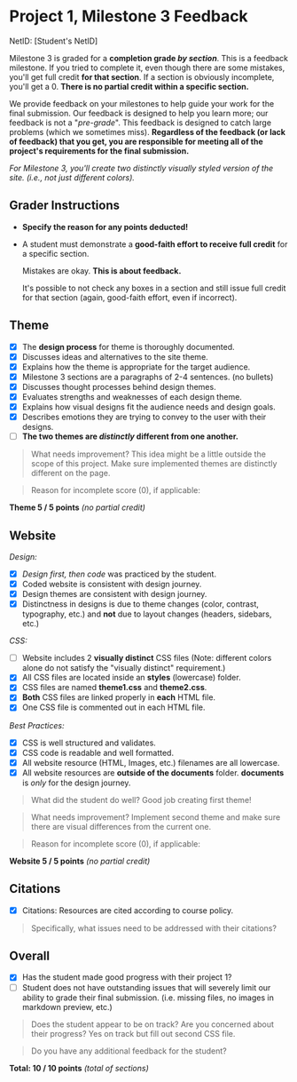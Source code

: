 # Project 1, Milestone 3 Feedback

NetID: [Student's NetID]

Milestone 3 is graded for a **completion grade _by section_**. This is a feedback milestone. If you tried to complete it, even though there are some mistakes, you'll get full credit **for that section**. If a section is obviously incomplete, you'll get a 0. **There is no partial credit within a specific section.**

We provide feedback on your milestones to help guide your work for the final submission. Our feedback is designed to help you learn more; our feedback is not a "_pre-grade_". This feedback is designed to catch large problems (which we sometimes miss). **Regardless of the feedback (or lack of feedback) that you get, you are responsible for meeting all of the project's requirements for the final submission.**

_For Milestone 3, you'll create two distinctly visually styled version of the site. (i.e., not just different colors)._

## Grader Instructions

- **Specify the reason for any points deducted!**
- A student must demonstrate a **good-faith effort to receive full credit** for a specific section.

    Mistakes are okay. **This is about feedback.**

    It's possible to not check any boxes in a section and still issue full credit for that section (again, good-faith effort, even if incorrect).

## Theme
- [x] The **design process** for theme is thoroughly documented.
- [x] Discusses ideas and alternatives to the site theme.
- [x] Explains how the theme is appropriate for the target audience.
- [x] Milestone 3 sections are a paragraphs of 2-4 sentences. (no bullets)
- [x] Discusses thought processes behind design themes.
- [x] Evaluates strengths and weaknesses of each design theme.
- [x] Explains how visual designs fit the audience needs and design goals.
- [x] Describes emotions they are trying to convey to the user with their designs.
- [ ] **The two themes are _distinctly_ different from one another.**

> What needs improvement?
This idea might be a little outside the scope of this project. Make sure implemented themes are distinctly different on the page.

> Reason for incomplete score (0), if applicable:


**Theme 5 / 5 points** _(no partial credit)_


## Website
_Design:_
- [x] _Design first, then code_ was practiced by the student.
- [x] Coded website is consistent with design journey.
- [x] Design themes are consistent with design journey.
- [x] Distinctness in designs is due to theme changes (color, contrast, typography, etc.) and **not** due to layout changes (headers, sidebars, etc.)

_CSS:_
- [ ] Website includes 2 **visually distinct** CSS files (Note: different colors alone do not satisfy the "visually distinct" requirement.)
- [x] All CSS files are located inside an **styles** (lowercase) folder.
- [x] CSS files are named **theme1.css** and **theme2.css**.
- [x] **Both** CSS files are linked properly in **each** HTML file.
- [x] One CSS file is commented out in each HTML file.

_Best Practices:_
- [x] CSS is well structured and validates.
- [x] CSS code is readable and well formatted.
- [x] All website resource (HTML, Images, etc.) filenames are all lowercase.
- [x] All website resources are **outside of the documents** folder. **documents** is _only_ for the design journey.

> What did the student do well?
Good job creating first theme!

> What needs improvement?
Implement second theme and make sure there are visual differences from the current one.

> Reason for incomplete score (0), if applicable:


**Website 5 / 5 points** _(no partial credit)_


## Citations
- [x] Citations: Resources are cited according to course policy.

> Specifically, what issues need to be addressed with their citations?


## Overall
- [x] Has the student made good progress with their project 1?
- [ ] Student does not have outstanding issues that will severely limit our ability to grade their final submission.
    (i.e. missing files, no images in markdown preview, etc.)

> Does the student appear to be on track? Are you concerned about their progress?
Yes on track but fill out second CSS file.

> Do you have any additional feedback for the student?


**Total: 10 / 10 points** _(total of sections)_
